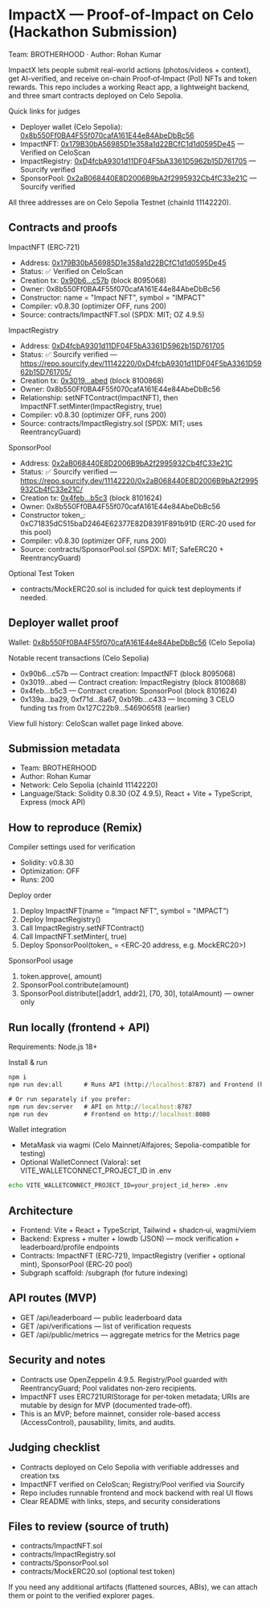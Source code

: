 # ImpactX — Proof-of-Impact on Celo (Hackathon Submission)

Team: BROTHERHOOD · Author: Rohan Kumar

ImpactX lets people submit real-world actions (photos/videos + context), get AI-verified, and receive on-chain Proof‑of‑Impact (PoI) NFTs and token rewards. This repo includes a working React app, a lightweight backend, and three smart contracts deployed on Celo Sepolia.

Quick links for judges

- Deployer wallet (Celo Sepolia): [0x8b550Ff0BA4F55f070cafA161E44e84AbeDbBc56](https://sepolia.celoscan.io/address/0x8b550ff0ba4f55f070cafa161e44e84abedbbc56)
- ImpactNFT: [0x179B30bA56985D1e358a1d22BCfC1d1d0595De45](https://sepolia.celoscan.io/address/0x179B30bA56985D1e358a1d22BCfC1d1d0595De45) — Verified on CeloScan
- ImpactRegistry: [0xD4fcbA9301d11DF04F5bA3361D5962b15D761705](https://sepolia.celoscan.io/address/0xD4fcbA9301d11DF04F5bA3361D5962b15D761705) — Sourcify verified
- SponsorPool: [0x2aB068440E8D2006B9bA2f2995932Cb4fC33e21C](https://sepolia.celoscan.io/address/0x2aB068440E8D2006B9bA2f2995932Cb4fC33e21C) — Sourcify verified

All three addresses are on Celo Sepolia Testnet (chainId 11142220).

## Contracts and proofs

ImpactNFT (ERC‑721)

- Address: [0x179B30bA56985D1e358a1d22BCfC1d1d0595De45](https://sepolia.celoscan.io/address/0x179B30bA56985D1e358a1d22BCfC1d1d0595De45)
- Status: ✅ Verified on CeloScan
- Creation tx: [0x90b6…c57b](https://sepolia.celoscan.io/tx/0x90b6c8b16c0ca55be162c858f0a16fb99076ead43e7c1e2129a82732dbe8c57b) (block 8095068)
- Owner: 0x8b550Ff0BA4F55f070cafA161E44e84AbeDbBc56
- Constructor: name = "Impact NFT", symbol = "IMPACT"
- Compiler: v0.8.30 (optimizer OFF, runs 200)
- Source: contracts/ImpactNFT.sol (SPDX: MIT; OZ 4.9.5)

ImpactRegistry

- Address: [0xD4fcbA9301d11DF04F5bA3361D5962b15D761705](https://sepolia.celoscan.io/address/0xD4fcbA9301d11DF04F5bA3361D5962b15D761705)
- Status: ✅ Sourcify verified — https://repo.sourcify.dev/11142220/0xD4fcbA9301d11DF04F5bA3361D5962b15D761705/
- Creation tx: [0x3019…abed](https://sepolia.celoscan.io/tx/0x3019ea4c8965521c9ba7d736732032b1b5b1c0029a11f3eeb293b407d250abed) (block 8100868)
- Owner: 0x8b550Ff0BA4F55f070cafA161E44e84AbeDbBc56
- Relationship: setNFTContract(ImpactNFT), then ImpactNFT.setMinter(ImpactRegistry, true)
- Compiler: v0.8.30 (optimizer OFF, runs 200)
- Source: contracts/ImpactRegistry.sol (SPDX: MIT; uses ReentrancyGuard)

SponsorPool

- Address: [0x2aB068440E8D2006B9bA2f2995932Cb4fC33e21C](https://sepolia.celoscan.io/address/0x2aB068440E8D2006B9bA2f2995932Cb4fC33e21C)
- Status: ✅ Sourcify verified — https://repo.sourcify.dev/11142220/0x2aB068440E8D2006B9bA2f2995932Cb4fC33e21C/
- Creation tx: [0x4feb…b5c3](https://sepolia.celoscan.io/tx/0x4febca762fec134f7cdecc4a15ea702e5498ef8d5ec466024caba160b5a6b5c3) (block 8101624)
- Owner: 0x8b550Ff0BA4F55f070cafA161E44e84AbeDbBc56
- Constructor token_: 0xC71835dC515baD2464E62377E82D8391F891b91D (ERC‑20 used for this pool)
- Compiler: v0.8.30 (optimizer OFF, runs 200)
- Source: contracts/SponsorPool.sol (SPDX: MIT; SafeERC20 + ReentrancyGuard)

Optional Test Token

- contracts/MockERC20.sol is included for quick test deployments if needed.

## Deployer wallet proof

Wallet: [0x8b550Ff0BA4F55f070cafA161E44e84AbeDbBc56](https://sepolia.celoscan.io/address/0x8b550ff0ba4f55f070cafa161e44e84abedbbc56) (Celo Sepolia)

Notable recent transactions (Celo Sepolia)

- 0x90b6…c57b — Contract creation: ImpactNFT (block 8095068)
- 0x3019…abed — Contract creation: ImpactRegistry (block 8100868)
- 0x4feb…b5c3 — Contract creation: SponsorPool (block 8101624)
- 0x139a…ba29, 0xf71d…8a67, 0xb19b…c433 — Incoming 3 CELO funding txs from 0x127C22b9…5469065f8 (earlier)

View full history: CeloScan wallet page linked above.

## Submission metadata

- Team: BROTHERHOOD
- Author: Rohan Kumar
- Network: Celo Sepolia (chainId 11142220)
- Language/Stack: Solidity 0.8.30 (OZ 4.9.5), React + Vite + TypeScript, Express (mock API)

## How to reproduce (Remix)

Compiler settings used for verification

- Solidity: v0.8.30
- Optimization: OFF
- Runs: 200

Deploy order

1) Deploy ImpactNFT(name = "Impact NFT", symbol = "IMPACT")
2) Deploy ImpactRegistry()
3) Call ImpactRegistry.setNFTContract(<ImpactNFT>)
4) Call ImpactNFT.setMinter(<ImpactRegistry>, true)
5) Deploy SponsorPool(token_ = <ERC‑20 address, e.g. MockERC20>)

SponsorPool usage

1) token.approve(<SponsorPool>, amount)
2) SponsorPool.contribute(amount)
3) SponsorPool.distribute([addr1, addr2], [70, 30], totalAmount) — owner only

## Run locally (frontend + API)

Requirements: Node.js 18+

Install & run

```cmd
npm i
npm run dev:all      # Runs API (http://localhost:8787) and Frontend (http://localhost:8080)

# Or run separately if you prefer:
npm run dev:server   # API on http://localhost:8787
npm run dev          # Frontend on http://localhost:8080
```

Wallet integration

- MetaMask via wagmi (Celo Mainnet/Alfajores; Sepolia-compatible for testing)
- Optional WalletConnect (Valora): set VITE_WALLETCONNECT_PROJECT_ID in .env

```cmd
echo VITE_WALLETCONNECT_PROJECT_ID=your_project_id_here> .env
```

## Architecture

- Frontend: Vite + React + TypeScript, Tailwind + shadcn‑ui, wagmi/viem
- Backend: Express + multer + lowdb (JSON) — mock verification + leaderboard/profile endpoints
- Contracts: ImpactNFT (ERC‑721), ImpactRegistry (verifier + optional mint), SponsorPool (ERC‑20 pool)
- Subgraph scaffold: /subgraph (for future indexing)

## API routes (MVP)

- GET /api/leaderboard — public leaderboard data
- GET /api/verifications — list of verification requests
- GET /api/public/metrics — aggregate metrics for the Metrics page

## Security and notes

- Contracts use OpenZeppelin 4.9.5. Registry/Pool guarded with ReentrancyGuard; Pool validates non‑zero recipients.
- ImpactNFT uses ERC721URIStorage for per‑token metadata; URIs are mutable by design for MVP (documented trade‑off).
- This is an MVP; before mainnet, consider role-based access (AccessControl), pausability, limits, and audits.

## Judging checklist

- Contracts deployed on Celo Sepolia with verifiable addresses and creation txs
- ImpactNFT verified on CeloScan; Registry/Pool verified via Sourcify
- Repo includes runnable frontend and mock backend with real UI flows
- Clear README with links, steps, and security considerations

## Files to review (source of truth)

- contracts/ImpactNFT.sol
- contracts/ImpactRegistry.sol
- contracts/SponsorPool.sol
- contracts/MockERC20.sol (optional test token)

If you need any additional artifacts (flattened sources, ABIs), we can attach them or point to the verified explorer pages.
